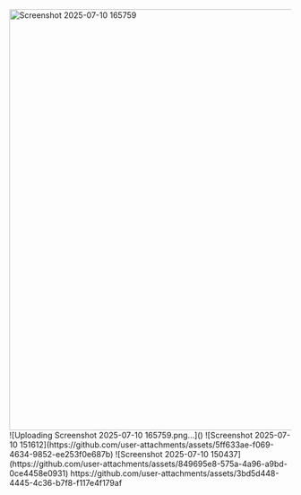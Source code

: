 <img width="1316" height="750" alt="Screenshot 2025-07-10 165759" src="https://github.com/user-attachments/assets/9c7da064-8f7a-47f2-9a3e-ac26f339e4a3" />
![Uploading Screenshot 2025-07-10 165759.png…]()
![Screenshot 2025-07-10 151612](https://github.com/user-attachments/assets/5ff633ae-f069-4634-9852-ee253f0e687b)
![Screenshot 2025-07-10 150437](https://github.com/user-attachments/assets/849695e8-575a-4a96-a9bd-0ce4458e0931)
https://github.com/user-attachments/assets/3bd5d448-4445-4c36-b7f8-f117e4f179af
